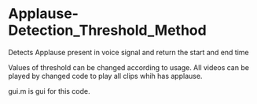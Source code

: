 # Applause-Detection_Threshold_Method
Detects Applause present in voice signal and return the start and end time

Values of threshold can be changed according to usage.
All videos can be played by changed code to play all clips whih has applause.

gui.m is gui for this code.
